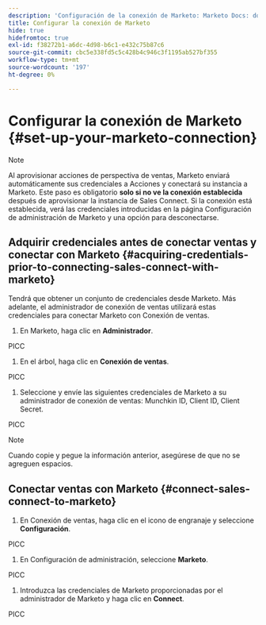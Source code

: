 ```yaml
---
description: 'Configuración de la conexión de Marketo: Marketo Docs: documentación del producto'
title: Configurar la conexión de Marketo
hide: true
hidefromtoc: true
exl-id: f38272b1-a6dc-4d98-b6c1-e432c75b87c6
source-git-commit: cbc5e338fd5c5c428b4c946c3f1195ab527bf355
workflow-type: tm+mt
source-wordcount: '197'
ht-degree: 0%

---
```


# Configurar la conexión de Marketo {#set-up-your-marketo-connection}

>[!NOTE]
>
>Al aprovisionar acciones de perspectiva de ventas, Marketo enviará automáticamente sus credenciales a Acciones y conectará su instancia a Marketo. Este paso es obligatorio **solo si no ve la conexión establecida** después de aprovisionar la instancia de Sales Connect. Si la conexión está establecida, verá las credenciales introducidas en la página Configuración de administración de Marketo y una opción para desconectarse.

## Adquirir credenciales antes de conectar ventas y conectar con Marketo {#acquiring-credentials-prior-to-connecting-sales-connect-with-marketo}

Tendrá que obtener un conjunto de credenciales desde Marketo. Más adelante, el administrador de conexión de ventas utilizará estas credenciales para conectar Marketo con Conexión de ventas.

1. En Marketo, haga clic en **Administrador**.

PICC

1. En el árbol, haga clic en **Conexión de ventas**.

PICC

1. Seleccione y envíe las siguientes credenciales de Marketo a su administrador de conexión de ventas: Munchkin ID, Client ID, Client Secret.

PICC

>[!NOTE]
>
>Cuando copie y pegue la información anterior, asegúrese de que no se agreguen espacios.

## Conectar ventas con Marketo {#connect-sales-connect-to-marketo}

1. En Conexión de ventas, haga clic en el icono de engranaje y seleccione **Configuración**.

PICC

1. En Configuración de administración, seleccione **Marketo**.

PICC

1. Introduzca las credenciales de Marketo proporcionadas por el administrador de Marketo y haga clic en **Connect**.

PICC
